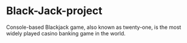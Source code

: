 # Black-Jack-project

Console-based Blackjack game, also known as twenty-one, is the most widely played casino banking game in the world.
